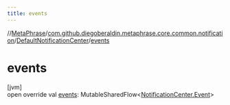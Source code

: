 ```yaml
---
title: events
---
```

//[MetaPhrase](../../../index.html)/[com.github.diegoberaldin.metaphrase.core.common.notification](../index.html)/[DefaultNotificationCenter](index.html)/[events](events.html)



# events



[jvm]\
open override val [events](events.html): MutableSharedFlow&lt;[NotificationCenter.Event](../-notification-center/-event/index.html)&gt;




